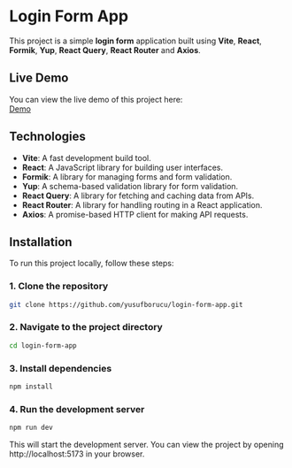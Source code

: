 # Login Form App

This project is a simple **login form** application built using **Vite**, **React**, **Formik**, **Yup**, **React Query**, **React Router** and **Axios**.

## Live Demo

You can view the live demo of this project here:  
[Demo](https://yb-login-form-app.netlify.app)

## Technologies

- **Vite**: A fast development build tool.
- **React**: A JavaScript library for building user interfaces.
- **Formik**: A library for managing forms and form validation.
- **Yup**: A schema-based validation library for form validation.
- **React Query**: A library for fetching and caching data from APIs.
- **React Router**: A library for handling routing in a React application.
- **Axios**: A promise-based HTTP client for making API requests.

## Installation

To run this project locally, follow these steps:

### 1. Clone the repository

```bash
git clone https://github.com/yusufborucu/login-form-app.git
```

### 2. Navigate to the project directory

```bash
cd login-form-app
```

### 3. Install dependencies

```bash
npm install
```

### 4. Run the development server

```bash
npm run dev
```

This will start the development server. You can view the project by opening http://localhost:5173 in your browser.